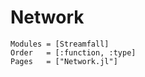 # Network

```@autodocs
Modules = [Streamfall]
Order   = [:function, :type]
Pages   = ["Network.jl"]
```